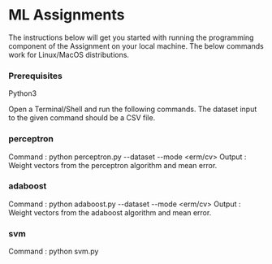 # ML Assignments
The instructions below will get you started with running the programming component of the Assignment on your local machine.
The below commands work for Linux/MacOS distributions.
### Prerequisites 
Python3

Open a Terminal/Shell and run the following commands.
The dataset input to the given command should be a CSV file.

### perceptron
  Command : python perceptron.py --dataset <path to the dataset> --mode <erm/cv>
  Output : Weight vectors from the perceptron algorithm and mean error.

### adaboost
  Command : python adaboost.py --dataset <path to the dataset> --mode <erm/cv>
  Output : Weight vectors from the adaboost algorithm and mean error.

### svm
  Command : python svm.py 
  
